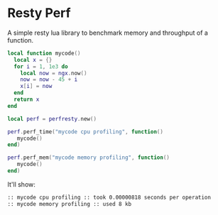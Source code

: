 # Resty Perf

A simple resty lua library to benchmark memory and throughput of a function.

```lua
local function mycode()
  local x = {}
  for i = 1, 1e3 do
    local now = ngx.now()
    now = now - 45 + i
    x[i] = now
  end
  return x
end

local perf = perfresty.new()

perf.perf_time("mycode cpu profiling", function()
   mycode()
end)

perf.perf_mem("mycode memory profiling", function()
   mycode()
end)
```
It'll show:
```bash
:: mycode cpu profiling :: took 0.00000818 seconds per operation
:: mycode memory profiling :: used 8 kb
```
